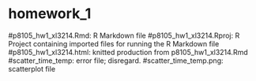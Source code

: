 # homework_1

#p8105_hw1_xl3214.Rmd: R Markdown file
#p8105_hw1_xl3214.Rproj: R Project containing imported files for running the R Markdown file
#p8105_hw1_xl3214.html: knitted production from p8105_hw1_xl3214.Rmd
#scatter_time_temp: error file; disregard.
#scatter_time_temp.png: scatterplot file
